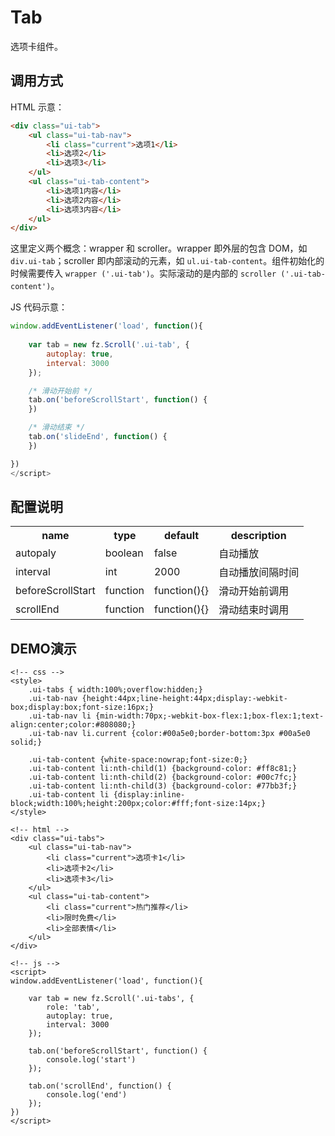 # Tab

选项卡组件。

## 调用方式

HTML 示意：
```html
<div class="ui-tab">
	<ul class="ui-tab-nav">
    	<li class="current">选项1</li>
    	<li>选项2</li>
    	<li>选项3</li>
    </ul>
	<ul class="ui-tab-content">
		<li>选项1内容</li>
        <li>选项2内容</li>
        <li>选项3内容</li>
    </ul>
</div>

```

这里定义两个概念：wrapper 和 scroller。wrapper 即外层的包含 DOM，如 `div.ui-tab`；scroller 即内部滚动的元素，如 `ul.ui-tab-content`。组件初始化的时候需要传入 `wrapper ('.ui-tab')`。实际滚动的是内部的 `scroller ('.ui-tab-content')`。


JS 代码示意：
```js
window.addEventListener('load', function(){
	
	var tab = new fz.Scroll('.ui-tab', {
		autoplay: true,
		interval: 3000
	});

	/* 滑动开始前 */
	tab.on('beforeScrollStart', function() {
	})

	/* 滑动结束 */
	tab.on('slideEnd', function() {
	})

})
</script>
```


## 配置说明

<table width="100%">
	<tr>
		<th>name</th>
		<th>type</th>
		<th>default</th>
		<th>description</th>
	</tr>
	<tr>
		<td>autopaly</td>
		<td>boolean</td>
		<td>false</td>
		<td>自动播放</td>
	</tr>
	<tr>
		<td>interval</td>
		<td>int</td>
		<td>2000</td>
		<td>自动播放间隔时间</td>
	</tr>
	<tr>
		<td>beforeScrollStart</td>
		<td>function</td>
		<td>function(){}</td>
		<td>滑动开始前调用</td>
	</tr>
	<tr>
		<td>scrollEnd</td>
		<td>function</td>
		<td>function(){}</td>
		<td>滑动结束时调用</td>
	</tr>
</table>



## DEMO演示

```iframe
<!-- css -->
<style>
	.ui-tabs { width:100%;overflow:hidden;}
	.ui-tab-nav {height:44px;line-height:44px;display:-webkit-box;display:box;font-size:16px;}
	.ui-tab-nav li {min-width:70px;-webkit-box-flex:1;box-flex:1;text-align:center;color:#808080;}
	.ui-tab-nav li.current {color:#00a5e0;border-bottom:3px #00a5e0 solid;}
	
	.ui-tab-content {white-space:nowrap;font-size:0;}
	.ui-tab-content li:nth-child(1) {background-color: #ff8c81;}
	.ui-tab-content li:nth-child(2) {background-color: #00c7fc;}
	.ui-tab-content li:nth-child(3) {background-color: #77bb3f;}
	.ui-tab-content li {display:inline-block;width:100%;height:200px;color:#fff;font-size:14px;}
</style>

<!-- html -->
<div class="ui-tabs">
	<ul class="ui-tab-nav">
    	<li class="current">选项卡1</li>
    	<li>选项卡2</li>
    	<li>选项卡3</li>
    </ul>
	<ul class="ui-tab-content">
		<li class="current">热门推荐</li>
        <li>限时免费</li>
        <li>全部表情</li>
    </ul>
</div>

<!-- js -->
<script>
window.addEventListener('load', function(){
	
	var tab = new fz.Scroll('.ui-tabs', {
		role: 'tab',
		autoplay: true,
		interval: 3000
	});

	tab.on('beforeScrollStart', function() {
		console.log('start')
	});

	tab.on('scrollEnd', function() {
		console.log('end')
	});
})
</script>
```